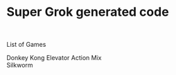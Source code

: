 # Super Grok generated code

<br>

List of Games <br>

Donkey Kong Elevator Action Mix <br>
Silkworm <br>

